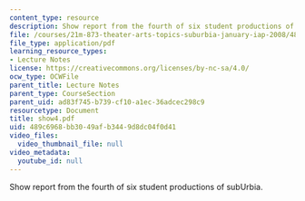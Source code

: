 ```yaml
---
content_type: resource
description: Show report from the fourth of six student productions of subUrbia.
file: /courses/21m-873-theater-arts-topics-suburbia-january-iap-2008/489c6968bb3049afb3449d8dc04f0d41_show4.pdf
file_type: application/pdf
learning_resource_types:
- Lecture Notes
license: https://creativecommons.org/licenses/by-nc-sa/4.0/
ocw_type: OCWFile
parent_title: Lecture Notes
parent_type: CourseSection
parent_uid: ad83f745-b739-cf10-a1ec-36adcec298c9
resourcetype: Document
title: show4.pdf
uid: 489c6968-bb30-49af-b344-9d8dc04f0d41
video_files:
  video_thumbnail_file: null
video_metadata:
  youtube_id: null
---
```

Show report from the fourth of six student productions of subUrbia.